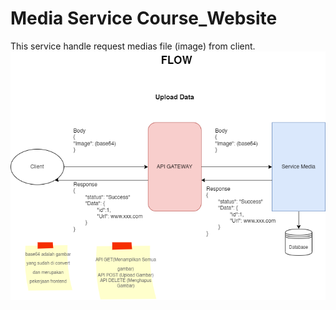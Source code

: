 # Media Service Course_Website
This service handle request medias file (image) from client. </br>
![My Image](serviceMedia.drawio.png)
